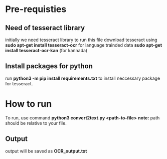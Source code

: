 # Pre-requisties

## Need of tesseract library
initially we need tesseract library to run this file
download tesseract using **sudo apt-get install tesseract-ocr**
for language trainded data **sudo apt-get install tesseract-ocr-kan** (for kannada)

## Install packages for python
run **python3 -m pip install requirements.txt** to install neccessary package for tesseract.


# How to run
To run, use command **python3 convert2text.py \<path-to-file\>**
**note:** path should be relative to your file.

## Output
output will be saved as **OCR\_output.txt**
